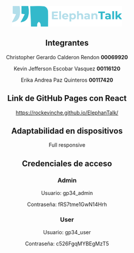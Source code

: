 <center>
    <img src=https://raw.githubusercontent.com/KevinEsc21/Images/main/Proyecto%20web/Logo.png width=300px>

## Integrantes
Christopher Gerardo Calderon Rendon **00069920**

Kevin Jefferson Escobar Vasquez **00116120**

Erika Andrea Paz Quinteros **00117420**

## Link de GitHub Pages con React
https://rockevinche.github.io/ElephanTalk/

## Adaptabilidad en dispositivos
Full responsive

## Credenciales de acceso
### Admin
Usuario: gp34_admin

Contraseña: fRS7tme1GwN14Hrh

### User
Usuario: gp34_user

Contraseña: c526FgqMYBEgMzT5

</center>
